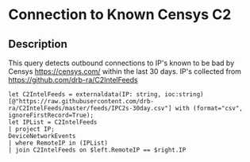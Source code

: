 # Connection to Known Censys C2

## Description
This query detects outbound connections to IP's known to be bad by Censys https://censys.com/ within the last 30 days. IP's collected from https://github.com/drb-ra/C2IntelFeeds

```KQL
let C2IntelFeeds = externaldata(IP: string, ioc:string)[@"https://raw.githubusercontent.com/drb-ra/C2IntelFeeds/master/feeds/IPC2s-30day.csv"] with (format="csv", ignoreFirstRecord=True);
let IPList = C2IntelFeeds
| project IP;
DeviceNetworkEvents
| where RemoteIP in (IPList)
| join C2IntelFeeds on $left.RemoteIP == $right.IP